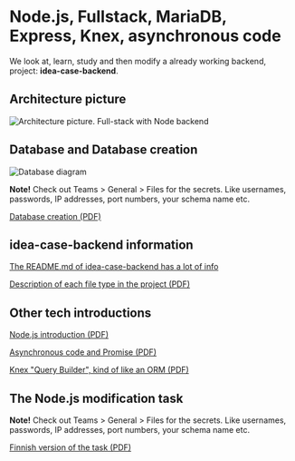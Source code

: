 # Node.js, Fullstack, MariaDB, Express, Knex, asynchronous code


We look at, learn, study and then modify a already working backend, project: **idea-case-backend**.


## Architecture picture

![Architecture picture. Full-stack with Node backend](https://github.com/valju/idea-case-backend/raw/master/BackendArchitecturePic_with_DrawIo.png)

## Database and Database creation
![Database diagram](https://raw.githubusercontent.com/valju/idea-case-backend/master/Database/DB_Design/DBDiagram_case2019K.png)

**Note!** Check out Teams > General > Files for the secrets. Like usernames, passwords, IP addresses, port numbers, your schema name etc.

[Database creation (PDF)](01_database/CreatingDatabase_for_IdeaCaseBackend.pdf)

## idea-case-backend information

[The README.md of idea-case-backend has a lot of info](https://github.com/valju/idea-case-backend/#readme)

[Description of each file type in the project (PDF)](https://github.com/valju/idea-case-backend/raw/master/BackendDemoProject_ForExample_or_eg_BackendExam.pdf)

## Other tech introductions

[Node.js introduction (PDF)](02_nodejs/NodeJS.pdf)

[Asynchronous code and Promise (PDF)](03_asynchronous_code_promises/AsynchronousCode_Promises.pdf)

[Knex "Query Builder", kind of like an ORM (PDF)](04_knex/Knex.pdf)

## The Node.js modification task

**Note!** Check out Teams > General > Files for the secrets. Like usernames, passwords, IP addresses, port numbers, your schema name etc.

[Finnish version of the task (PDF)](99_tasks/NodeJS_tehtavat_23k.pdf)